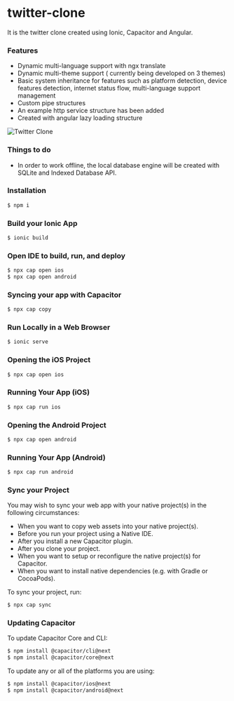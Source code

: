 # twitter-clone

It is the twitter clone created using Ionic, Capacitor and Angular.


### Features
- Dynamic multi-language support with ngx translate
- Dynamic multi-theme support (
currently being developed on 3 themes)
- Basic system inheritance for features such as platform detection, device features detection, internet status flow, multi-language support management
- Custom pipe structures
- An example http service structure has been added
- Created with angular lazy loading structure


![Twitter Clone](http://g.recordit.co/3MjwDoMsa9.gif "Twitter Clone")


### Things to do
- In order to work offline, the local database engine will be created with SQLite and Indexed Database API.


### Installation

```bash
$ npm i
```


### Build your Ionic App

```bash
$ ionic build
```


### Open IDE to build, run, and deploy

```bash
$ npx cap open ios
$ npx cap open android
```


### Syncing your app with Capacitor
```bash
$ npx cap copy
```


### Run Locally in a Web Browser
```bash
$ ionic serve
```


### Opening the iOS Project
```bash
$ npx cap open ios
```


### Running Your App (iOS)
```bash
$ npx cap run ios
```


### Opening the Android Project
```bash
$ npx cap open android
```


### Running Your App (Android)
```bash
$ npx cap run android
```


### Sync your Project
You may wish to sync your web app with your native project(s) in the following circumstances:

- When you want to copy web assets into your native project(s).
- Before you run your project using a Native IDE.
- After you install a new Capacitor plugin.
- After you clone your project.
- When you want to setup or reconfigure the native project(s) for Capacitor.
- When you want to install native dependencies (e.g. with Gradle or CocoaPods).

To sync your project, run:

```bash
$ npx cap sync
```

### Updating Capacitor
To update Capacitor Core and CLI:

```bash
$ npm install @capacitor/cli@next
$ npm install @capacitor/core@next
```

To update any or all of the platforms you are using:

```bash
$ npm install @capacitor/ios@next
$ npm install @capacitor/android@next
```
